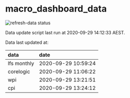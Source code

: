 
<!-- README.md is generated from README.Rmd. Please edit that file -->

# macro\_dashboard\_data

<!-- badges: start -->

![refresh-data
status](https://github.com/MattCowgill/macro_dashboard_data/workflows/refresh-data/badge.svg)

<!-- badges: end -->

Data update script last run at 2020-09-29 14:12:33 AEST.

Data last updated at:

| data        | date                |
| :---------- | :------------------ |
| lfs monthly | 2020-09-29 10:59:24 |
| corelogic   | 2020-09-29 11:06:22 |
| wpi         | 2020-09-29 13:21:51 |
| cpi         | 2020-09-29 13:24:12 |
